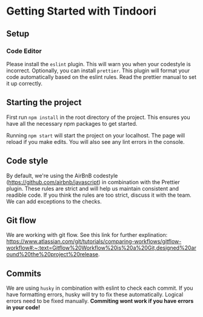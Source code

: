 # Getting Started with Tindoori

## Setup

### Code Editor

Please install the `eslint` plugin. This will warn you when your codestyle is incorrect.
Optionally, you can install `prettier`. This plugin will format your code automatically based on the eslint rules. Read the prettier manual to set it up correctly.

## Starting the project

First run `npm install` in the root directory of the project. This ensures you have all the necessary npm packages to get started.

Running `npm start` will start the project on your localhost. The page will reload if you make edits. You will also see any lint errors in the console.

## Code style

By default, we're using the AirBnB codestyle (https://github.com/airbnb/javascript) in combination with the Prettier plugin. These rules are strict and will help us maintain consistent and readible code. If you think the rules are too strict, discuss it with the team. We can add exceptions to the checks.

## Git flow

We are working with git flow. See this link for further explination: https://www.atlassian.com/git/tutorials/comparing-workflows/gitflow-workflow#:~:text=Gitflow%20Workflow%20is%20a%20Git,designed%20around%20the%20project%20release.

## Commits

We are using `husky` in combination with eslint to check each commit. If you have formatting errors, husky will try to fix these automatically. Logical errors need to be fixed manually. **Commiting wont work if you have errors in your code!**
